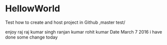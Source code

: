 # HellowWorld
Test how to create and host project in Github ,master test/

enjoy raj
raj kumar singh
ranjan kumar 
rohit kumar
Date March 7 2016
i have done some change today
